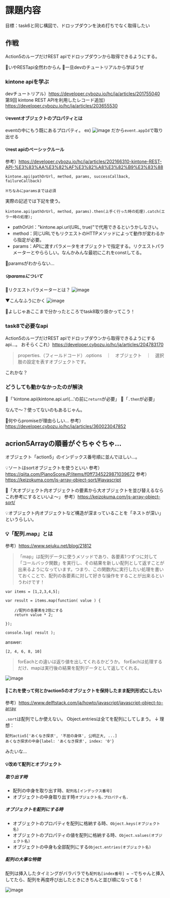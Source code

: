 # 課題内容
目標：task6と同じ構図で、ドロップダウンを決め打ちでなく取得したい

## 作戦
Action5のループだけREST apiでドロップダウンから取得できるようにする。

💭いやRESTapi全然わからん
💬一旦devのチュートリアルから学ぼうぜ

### kintone apiを学ぶ
devチュートリアル）https://developer.cybozu.io/hc/ja/articles/201755040
  第9回 kintone REST APIを利用したレコード追加）https://developer.cybozu.io/hc/ja/articles/203655530

#### 💡eventオブジェクトのプロパティとは
eventの中にもう既にあるプロパティ。
ex) ![image](https://user-images.githubusercontent.com/107820348/177444547-0b1b3445-ecc5-4584-83a7-4b5f7dc0760b.png)
だから`event.appId`で取り出せる

#### 💡rest apiのベーシックルール
参考）https://developer.cybozu.io/hc/ja/articles/202166310-kintone-REST-API-%E3%83%AA%E3%82%AF%E3%82%A8%E3%82%B9%E3%83%88
```
kintone.api(pathOrUrl, method, params, successCallback, failureCallback)

※ちなみにparamsまでは必須
```
実際の記述では下記を使う。
```
kintone.api(pathOrUrl, method, params).then(上手く行った時の処理).catch(エラー時の処理);
```

- pathOrUrl："kintone.api.url(URL, true)"で代用できるというかしなさい。
- method：同じURLでもリクエストのHTTPメソッドによって動作が変わるから指定が必要。
- params：APIに渡すパラメータをオブジェクトで指定する。リクエストパラメーターとやららしい。なんかみんな最初にこれをconstしてる。

💭paramsがわからない…

##### 💡paramsについて
💭リクエストパラメーターとは？
![image](https://user-images.githubusercontent.com/107820348/177450187-fda797de-1284-4fcc-bed5-cf30accba1b1.png)

▼こんなふうにかく
![image](https://user-images.githubusercontent.com/107820348/177453958-b4d2e24a-d50f-4038-aac8-9e8e51f5d0a6.png)

💬よしじゃあここまで分かったところでtask8取り掛かってこう！

### task8で必要なapi
Action5のループだけREST apiでドロップダウンから取得できるようにするapi…。
おそらくこれ）https://developer.cybozu.io/hc/ja/articles/204783170

> properties.（フィールドコード）.options　｜　オブジェクト　｜　選択肢の設定を表すオブジェクトです。

これかな？

### どうしても動かなかったのが解決
💬「'kintone.api(kintone.api.url(...'の前に`return`が必要」
💬「`.then`が必要」

なんで〜？使ってないのもあるじゃん。

💭何やらpromiseが理由らしい…
参考）https://developer.cybozu.io/hc/ja/articles/360023047852

## acrion5Arrayの順番がぐちゃぐちゃ…
オブジェクト「action5」のインデックス番号順に並んでほしい…。

💡ソートはsortオブジェクトを使うといい
参考）https://qiita.com/PianoScoreJP/items/f0ff7345229871039672
参考）https://keizokuma.com/js-array-object-sort/#javascript

💬「大オブジェクト内オブジェクトの要素から大オブジェクトを並び替えるならこれ参考にするといいよ〜」
参考）https://keizokuma.com/js-array-object-sort/

💡オブジェクト内オブジェクトなど構造が深まっていることを「ネストが深い」というらしい。

### 💡「配列.map」とは
参考）https://www.sejuku.net/blog/21812
> 「map」は配列データに使うメソッドであり、各要素1つずつに対して「コールバック関数」を実行し、その結果を新しい配列として返すことが出来るようになっています。つまり、この関数内に実行したい処理を書いておくことで、配列の各要素に対して好きな操作をすることが出来るというわけです！
```
var items = [1,2,3,4,5];

var result = items.map(function( value ) {

    //配列の各要素を2倍にする
    return value * 2;

});

console.log( result );
```
answer:
```
[2, 4, 6, 8, 10]
```
> forEachとの違いは返り値を出してくれるかどうか。
> forEachは処理するだけ、mapは実行後の結果を配列データとして返してくれる。

![image](https://user-images.githubusercontent.com/107820348/177667708-96a908d0-c960-4f4f-84ca-ee32466763c1.png)

#### 💭これを使って何とかaction5のオブジェクトを保持したまま配列形式にしたい
参考）https://www.delftstack.com/ja/howto/javascript/javascript-object-to-array

`.sort`は配列でしか使えない。
Object.entriesは全てを配列にしてしまう。
↓
理想：
```
配列actio5['あくなき探求', '不屈の身体', 公明正大, ...]
あくなき探求の中身{label: 'あくなき探求', index: '0'}
```
みたいな…


#### 💡改めて配列とオブジェクト
##### 取り出す時
- 配列の中身を取り出す時、`配列名[インデックス番号]`
- オブジェクトの中身取り出す時`オブジェクト名.プロパティ名.`

##### オブジェクトを配列にする時
- オブジェクトのプロパティを配列に格納する時、`Object.keys(オブジェクト名)`
- オブジェクトのプロパティの値を配列に格納する時、`Object.values(オブジェクト名)`
- オブジェクトの中身も全部配列にする`Object.entries(オブジェクト名)`

##### 配列の大事な特徴
配列は挿入したタイミングがバラバラでも`配列名[index番号] = ~`でちゃんと挿入してたら、配列を再度呼び出したときにきちんと並び順になってる！

![image](https://user-images.githubusercontent.com/107820348/177715742-a6e266ae-1f14-4f9c-aeea-fa09de5ef092.png)
